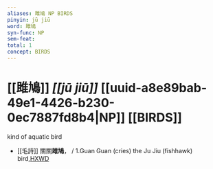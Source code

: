 ```yaml
---
aliases: 雎鳩 NP BIRDS
pinyin: jū jiū
word: 雎鳩
syn-func: NP
sem-feat: 
total: 1
concept: BIRDS 
---
```

# [[雎鳩]] *[[jū jiū]]*  [[uuid-a8e89bab-49e1-4426-b230-0ec7887fd8b4|NP]] [[BIRDS]]
kind of aquatic bird
 - [[毛詩]] 關關**雎鳩**， / 1.Guan Guan (cries) the Ju Jiu (fishhawk) bird,[HXWD](https://hxwd.org/textview.html?location=KR1c0001_tls_001-3a.2)